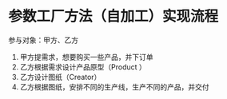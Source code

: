# 参数工厂方法（自加工）实现流程
参与对象：甲方、乙方
1. 甲方提需求，想要购买一些产品，并下订单
2. 乙方根据需求设计产品原型（Product ）
3. 乙方设计图纸（Creator）
4. 乙方根据图纸，安排不同的生产线，生产不同的产品，并交付
